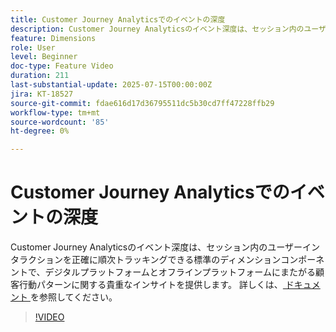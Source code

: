 ```yaml
---
title: Customer Journey Analyticsでのイベントの深度
description: Customer Journey Analyticsのイベント深度は、セッション内のユーザーインタラクションを正確に順次トラッキングできる標準のディメンションコンポーネントで、デジタルプラットフォームとオフラインプラットフォームにまたがる顧客行動パターンに関する貴重なインサイトを提供します。
feature: Dimensions
role: User
level: Beginner
doc-type: Feature Video
duration: 211
last-substantial-update: 2025-07-15T00:00:00Z
jira: KT-18527
source-git-commit: fdae616d17d36795511dc5b30cd7ff47228ffb29
workflow-type: tm+mt
source-wordcount: '85'
ht-degree: 0%

---
```



# Customer Journey Analyticsでのイベントの深度

Customer Journey Analyticsのイベント深度は、セッション内のユーザーインタラクションを正確に順次トラッキングできる標準のディメンションコンポーネントで、デジタルプラットフォームとオフラインプラットフォームにまたがる顧客行動パターンに関する貴重なインサイトを提供します。 詳しくは、[ ドキュメント ](https://experienceleague.adobe.com/ja/docs/analytics-platform/using/cja-dataviews/component-reference#standard-dimensions) を参照してください。

>[!VIDEO](https://video.tv.adobe.com/v/3464851/?learn=on&enablevpops)
